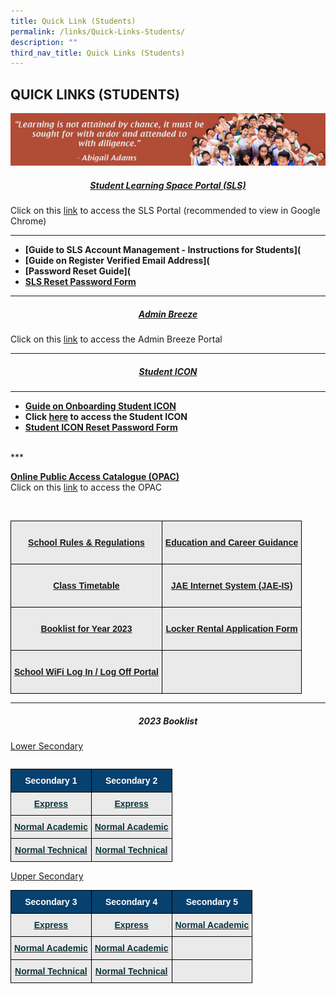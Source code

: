```yaml
---
title: Quick Link (Students)
permalink: /links/Quick-Links-Students/
description: ""
third_nav_title: Quick Links (Students)
---
```

## QUICK LINKS (STUDENTS)

![](/images/Students%20Link.jpeg)

##### <center>[Student Learning Space Portal (SLS)](https://vle.learning.moe.edu.sg/login)</center>  
Click on this [link](https://vle.learning.moe.edu.sg/login) to access the SLS Portal (recommended to view in Google Chrome)
***

*   **[Guide to SLS Account Management - Instructions for Students]([](/files/Links/Students/Guide%20to%20SLS%20Account%20Management%20–%20Instructions%20for%20Students.pdf)**
*   **[Guide on Register Verified Email Address]([](/files/Links/Students/User%20Guide%20-%20Register%20Verified%20Email%20Address.pdf)**
*   **[Password Reset Guide]([](/files/Links/Students/Password%20Reset%20Guide.pdf)**
*   **[SLS Reset Password Form](http://tinyurl.com/slsandiconresetpasswordform)**
* * *

##### <center>[Admin Breeze](https://stgabrielssec.adminbreeze.com/)</center>
Click on this [link](https://stgabrielssec.adminbreeze.com/) to access the Admin Breeze Portal
* * *

##### <center>[Student ICON](https://workspace.google.com/dashboard) </center>

* * *
*   **[Guide on Onboarding Student ICON]([](/files/Links/Students/Onboard%20Student%20ICON%20Guide%20for%20School%20Website.pdf))**
*   **Click [here](https://workspace.google.com/dashboard) to access the Student ICON**
*  **[Student ICON Reset Password Form](http://tinyurl.com/slsandiconresetpasswordform)**
<br>
***
<style type="text/css">
.tg  {border-collapse:collapse;border-spacing:0;}
.tg td{border-color:black;border-style:solid;border-width:1px;font-family:Arial, sans-serif;font-size:14px;
  overflow:hidden;padding:10px 5px;word-break:normal;}
.tg th{border-color:black;border-style:solid;border-width:1px;font-family:Arial, sans-serif;font-size:14px;
  font-weight:normal;overflow:hidden;padding:10px 5px;word-break:normal;}
.tg .tg-n4qt{background-color:#EAEAEA;color:#222;font-weight:bold;text-align:center;vertical-align:top}
.tg .tg-dwlh{background-color:#B0B0B0;color:#222;font-weight:bold;text-align:center;vertical-align:middle}
.tg .tg-otbs{background-color:#EAEAEA;color:#0C343D;font-weight:bold;text-align:center;vertical-align:top}
.tg .tg-ku5w{background-color:#EAEAEA;color:#222;text-align:center;vertical-align:middle}
</style>

**[Online Public Access Catalogue (OPAC)](https://schoolibrary.moe.edu.sg/stgabrielssec)**<br>
Click on this [link](https://schoolibrary.moe.edu.sg/stgabrielssec) to access the OPAC


<br>

<style type="text/css">
.tg  {border-collapse:collapse;border-spacing:0;}
.tg td{border-color:black;border-style:solid;border-width:1px;font-family:Arial, sans-serif;font-size:14px;
  overflow:hidden;padding:10px 5px;word-break:normal;}
.tg th{border-color:black;border-style:solid;border-width:1px;font-family:Arial, sans-serif;font-size:14px;
  font-weight:normal;overflow:hidden;padding:10px 5px;word-break:normal;}
.tg .tg-n4qt{background-color:#EAEAEA;color:#222;font-weight:bold;text-align:center;vertical-align:top}
.tg .tg-ii8k{background-color:#EAEAEA;color:#222;text-align:center;vertical-align:top}
.tg .tg-otbs{background-color:#EAEAEA;color:#0C343D;font-weight:bold;text-align:center;vertical-align:top}
</style>
<table class="tg">
<thead>
  <tr>
    <th class="tg-otbs"><br><a href="(/files/Links/Students/School%20Rules%20and%20Regulation%202023.pdf)">School Rules &amp; Regulations</a><br></th>
    <th class="tg-n4qt"><br><a href="https://www.myskillsfuture.gov.sg/content/student/en/secondary.html">Education and Career Guidance</a><br><br></th>
  </tr>
</thead>
<tbody>
  <tr>
    <td class="tg-n4qt"><br><a href="https://sgss.edupage.org/timetable/">Class Timetable</a><br><br></td>
    <td class="tg-otbs"><br><a href="https://www.moe.gov.sg/education/admissions/jae/">JAE Internet System (JAE-IS)</a><br><br></td>
  </tr>
  <tr>
    <td class="tg-n4qt"><br><a href="https://stgabrielssec-moe-edu-sg-admin.cwp.sg/links/quick-links-students/booklist">Booklist for Year 2023</a><br><br></td>
    <td class="tg-otbs"><br><a href="/files/Links/Students/Locker%20Rental%20Application%20Form.pdf">Locker Rental Application Form</a><br><br></td>
  </tr>
  <tr>
    <td class="tg-otbs"><span style="color:#222;background-color:#EAEAEA"> </span><br><a href="http://portal.swn.moe.edu.sg/">School WiFi Log In / Log Off Portal</a> <br><br></td>
    <td class="tg-otbs"></td>
  </tr>
</tbody>
</table>

***

##### <center> 2023 Booklist </center>

<style type="text/css">
.tg  {border-collapse:collapse;border-spacing:0;}
.tg td{border-color:black;border-style:solid;border-width:1px;font-family:Arial, sans-serif;font-size:14px;
  overflow:hidden;padding:10px 5px;word-break:normal;}
.tg th{border-color:black;border-style:solid;border-width:1px;font-family:Arial, sans-serif;font-size:14px;
  font-weight:normal;overflow:hidden;padding:10px 5px;word-break:normal;}
.tg .tg-n4qt{background-color:#EAEAEA;color:#222;font-weight:bold;text-align:center;vertical-align:top}
.tg .tg-dwlh{background-color:#07416f;color:#222;font-weight:bold;text-align:center;vertical-align:middle}
.tg .tg-otbs{background-color:#EAEAEA;color:#0C343D;font-weight:bold;text-align:center;vertical-align:top}
.tg .tg-ku5w{background-color:#EAEAEA;color:#222;text-align:center;vertical-align:middle}
</style>
<table class="tg">
<thead>
<u>Lower Secondary</u>
<table class="tg">
<thead>
  <tr>
    <th class="tg-dwlh"><span style="color:#FFFFFF;background-color:#07416f">Secondary 1</span></th>
    <th class="tg-dwlh"><span style="color:#FFFFFF;background-color:#07416f">Secondary 2</span></th>
		  </tr>
</thead>
<tbody>
	<tr>
    <td class="tg-otbs"><a href="/files/Links/Students/2023%20Booklist/1E.pdf"><span style="text-decoration:none;color:#0C343D">Express</span></a></td>
    <td class="tg-otbs"><a href="/files/Links/Students/2023%20Booklist/2E.pdf"><span style="text-decoration:none;color:#0C343D">Express</span></a><br></td>
		  <tr>
    <td class="tg-otbs"><a href="/files/Links/Students/2023%20Booklist/1NA.pdf"><span style="text-decoration:none;color:#0C343D">Normal Academic</span></a></td>
    <td class="tg-otbs"><a href="/files/Links/Students/2023%20Booklist/2NA.pdf"><span style="text-decoration:none;color:#0C343D">Normal Academic</span></a><br></td>
  <tr>
    <td class="tg-n4qt"> <a href="/files/Links/Students/2023%20Booklist/1NT.pdf"><span style="text-decoration:none;color:#0C343D">Normal Technical</span></a></td>
    <td class="tg-otbs"><a href="/files/Links/Students/2023%20Booklist/2NT.pdf"><span style="text-decoration:none;color:#0C343D">Normal Technical</span></a></td></table>
	
<u>Upper Secondary</u>

<table class="tg">
<thead>
  <tr>
    <th class="tg-dwlh"><span style="color:#FFFFFF;background-color:#07416f">Secondary 3</span></th>
    <th class="tg-dwlh"><span style="color:#FFFFFF;background-color:#07416f">Secondary 4</span></th>
		    <th class="tg-dwlh"><span style="color:#FFFFFF;background-color:#07416f">Secondary 5</span></th>
		  </tr>
</thead>
<tbody>
	<tr>
    <td class="tg-otbs"><a href="/files/Sec%201E%20Booklist%20and%20Stationery%20List%202022.pdf"><span style="text-decoration:none;color:#0C343D">Express</span></a></td>
    <td class="tg-otbs"><a href="/files/2E.pdf"><span style="text-decoration:none;color:#0C343D">Express</span></a><br></td>
		<td class="tg-otbs"><a href="/files/2E.pdf"><span style="text-decoration:none;color:#0C343D">Normal Academic</span></a><br></td>
		  <tr>
    <td class="tg-otbs"><a href="/files/Sec%201NA%20Booklist%20and%20Stationery%20List%202022.pdf"><span style="text-decoration:none;color:#0C343D">Normal Academic</span></a></td>
    <td class="tg-otbs"><a href="/files/2NA.pdf"><span style="text-decoration:none;color:#0C343D">Normal Academic</span></a><br></td>
				<td class="tg-otbs"><a href="/files/2NA.pdf"><span style="text-decoration:none;color:#0C343D"></span></a><br></td>
  <tr>
    <td class="tg-n4qt"> <a href="/files/Sec%201NT%20Booklist%20and%20Stationery%20List%202022.pdf"><span style="text-decoration:none;color:#0C343D">Normal Technical</span></a></td>
    <td class="tg-otbs"><a href="/files/2NT.pdf"><span style="text-decoration:none;color:#0C343D">Normal Technical</span></a></td>
		<td class="tg-otbs"><a href="/files/2NT.pdf"><span style="text-decoration:none;color:#0C343D"></span></a></td>